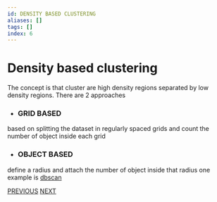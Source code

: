 ```yaml
---
id: DENSITY BASED CLUSTERING
aliases: []
tags: []
index: 6
---
```


# Density based clustering

The concept is that cluster are high density regions separated by low density regions. There are 2 approaches

- ### GRID BASED

based on splitting the dataset in regularly spaced grids and count the number of object inside each grid

- ### OBJECT BASED

define a radius and attach the number of object inside that radius one example is [dbscan](pages/datamining/clustering/dbscan.md)

[PREVIOUS](pages/datamining/clustering/model_based_clustering.md) [NEXT](pages/datamining/clustering/dbscan.md)
